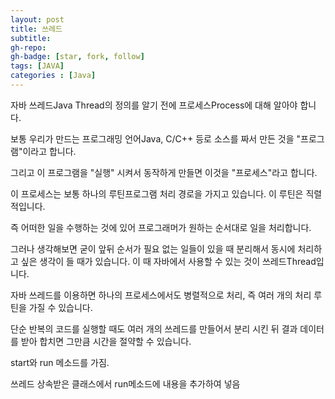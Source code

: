 ```yaml
---
layout: post
title: 쓰레드
subtitle: 
gh-repo: 
gh-badge: [star, fork, follow]
tags: [JAVA]
categories : [Java]
---
```


자바 쓰레드Java Thread의 정의를 알기 전에 프로세스Process에 대해 알아야 합니다. 

보통 우리가 만드는 프로그래밍 언어Java, C/C++ 등로 소스를 짜서 만든 것을 "프로그램"이라고 합니다. 

그리고 이 프로그램을 "실행" 시켜서 동작하게 만들면 이것을 "프로세스"라고 합니다. 

이 프로세스는 보통 하나의 루틴프로그램 처리 경로을 가지고 있습니다. 이 루틴은 직렬적입니다. 

즉 어떠한 일을 수행하는 것에 있어 프로그래머가 원하는 순서대로 일을 처리합니다. 

그러나 생각해보면 굳이 앞뒤 순서가 필요 없는 일들이 있을 때 분리해서 동시에 처리하고 싶은 생각이 들 때가 있습니다. 이 때 자바에서 사용할 수 있는 것이 쓰레드Thread입니다.

자바 쓰레드를 이용하면 하나의 프로세스에서도 병렬적으로 처리, 즉 여러 개의 처리 루틴을 가질 수 있습니다.

단순 반복의 코드를 실행할 때도 여러 개의 쓰레드를 만들어서 분리 시킨 뒤 결과 데이터를 받아 합치면 그만큼 시간을 절약할 수 있습니다.





start와 run 메소드를 가짐.

쓰레드 상속받은 클래스에서 run메소드에 내용을 추가하여 넣음

